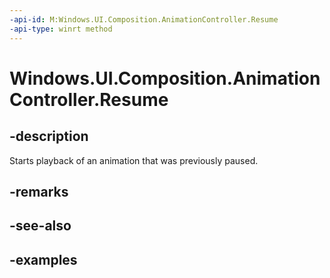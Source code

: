 ```yaml
---
-api-id: M:Windows.UI.Composition.AnimationController.Resume
-api-type: winrt method
---
```


<!-- Method syntax.
public void AnimationController.Resume()
-->

# Windows.UI.Composition.AnimationController.Resume

## -description

Starts playback of an animation that was previously paused.



## -remarks

## -see-also

## -examples

